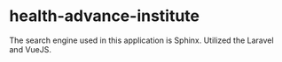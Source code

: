 # health-advance-institute
The search engine used in this application is Sphinx. Utilized the Laravel and VueJS.
